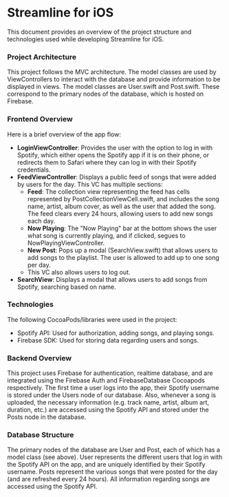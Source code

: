 # Streamline for iOS
This document provides an overview of the project structure and technologies used while developing Streamline for iOS.

### Project Architecture

This project follows the MVC architecture. The model classes are used by ViewControllers to interact with the database and provide information to be displayed in views. The model classes are User.swift and Post.swift. These correspond to the primary nodes of the database, which is hosted on Firebase.

### Frontend Overview

Here is a brief overview of the app flow:

* **LoginViewController**: Provides the user with the option to log in with Spotify, which either opens the Spotify app if it is on their phone, or redirects them to Safari where they can log in with their Spotify credentials.
* **FeedViewController**: Displays a public feed of songs that were added by users for the day. This VC has multiple sections:
  * **Feed**: The collection view representing the feed has cells represented by PostCollectionViewCell.swift, and includes the song name, artist, album cover, as well as the user that added the song. The feed clears every 24 hours, allowing users to add new songs each day.
  * **Now Playing**: The "Now Playing" bar at the bottom shows the user what song is currently playing, and if clicked, segues to NowPlayingViewController.
  * **New Post**: Pops up a modal (SearchView.swift) that allows users to add songs to the playlist. The user is allowed to add up to one song per day.
  * This VC also allows users to log out.
* **SearchView**: Displays a modal that allows users to add songs from Spotify, searching based on name.

### Technologies

The following CocoaPods/libraries were used in the project:
 * Spotify API: Used for authorization, adding songs, and playing songs.
 * Firebase SDK: Used for storing data regarding users and songs.
 
### Backend Overview

This project uses Firebase for authentication, realtime database, and are integrated using the Firebase Auth and FirebaseDatabase Cocoapods respectively. The first time a user logs into the app, their Spotify username is stored under the Users node of our database. Also, whenever a song is uploaded, the necessary information (e.g. track name, artist, album art, duration, etc.) are accessed using the Spotify API and stored under the Posts node in the database.

### Database Structure

The primary nodes of the database are User and Post, each of which has a model class (see above). User represents the different users that log in with the Spotify API on the app, and are uniquely identified by their Spotify username. Posts represent the various songs that were posted for the day (and are refreshed every 24 hours). All information regarding songs are accessed using the Spotify API.
